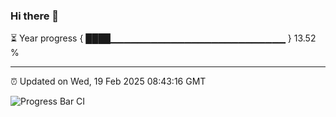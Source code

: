### Hi there 👋

⏳ Year progress { ████▁▁▁▁▁▁▁▁▁▁▁▁▁▁▁▁▁▁▁▁▁▁▁▁▁▁ } 13.52 %

---

⏰ Updated on Wed, 19 Feb 2025 08:43:16 GMT

![Progress Bar CI](https://github.com/IshwaranRudhara/GIT-ACTION/workflows/Progress%20Bar%20CI/badge.svg)
